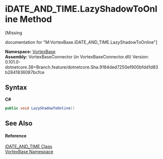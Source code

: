 # iDATE_AND_TIME.LazyShadowToOnline Method 
 

\[Missing <summary> documentation for "M:VortexBase.iDATE_AND_TIME.LazyShadowToOnline"\]

**Namespace:**&nbsp;<a href="N_VortexBase.md">VortexBase</a><br />**Assembly:**&nbsp;VortexBaseConnector (in VortexBaseConnector.dll) Version: 0.101.0-dotnetcore.38+Branch.feature/dotnetcore.Sha.9184ded7250ef900bfdd1d83b2841836087bcfce

## Syntax

**C#**<br />
``` C#
public void LazyShadowToOnline()
```


## See Also


#### Reference
<a href="T_VortexBase_iDATE_AND_TIME.md">iDATE_AND_TIME Class</a><br /><a href="N_VortexBase.md">VortexBase Namespace</a><br />